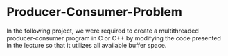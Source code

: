 # Producer-Consumer-Problem
In the following project, we were required to create a multithreaded producer-consumer program in C or C++ by modifying the code presented in the lecture so that it utilizes all available buffer space.
